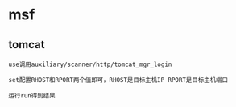 # **msf**

## tomcat

```
use调用auxiliary/scanner/http/tomcat_mgr_login

set配置RHOST和RPORT两个值即可，RHOST是目标主机IP RPORT是目标主机端口

运行run得到结果
```

## 